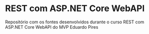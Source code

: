 # REST com ASP.NET Core WebAPI

Repositório com os fontes desenvolvidos durante o curso REST com ASP.NET Core WebAPI do MVP Eduardo Pires
